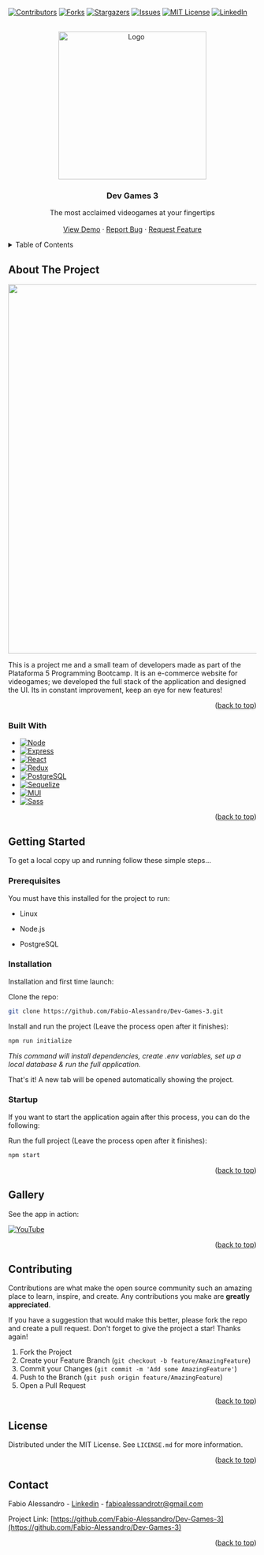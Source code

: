 <a name="readme-top"></a>

[![Contributors][contributors-shield]][contributors-url]
[![Forks][forks-shield]][forks-url]
[![Stargazers][stars-shield]][stars-url]
[![Issues][issues-shield]][issues-url]
[![MIT License][license-shield]][license-url]
[![LinkedIn][linkedin-shield]][linkedin-url]

<!-- PROJECT LOGO -->

<br />
<div align="center">
  <img src="https://i.ibb.co/9Hs6h4j/Dev-Games3-Logo.png" alt="Logo" width="300px">
  <h3 align="center">Dev Games 3</h3>
  <p align="center">
    The most acclaimed videogames at your fingertips
    <br></br>
    <a href="https://www.youtube.com/">View Demo</a> · 
    <a href="https://github.com/Fabio-Alessandro/Dev-Games-3/issues">Report Bug</a> · 
    <a href="https://github.com/Fabio-Alessandro/Dev-Games-3/issues">Request Feature</a>
  </p>
</div>

<!-- TABLE OF CONTENTS -->

<details>
  <summary>Table of Contents</summary>
  <ol>
    <li>
      <a href="#about-the-project">About The Project</a>
      <ul>
        <li><a href="#built-with">Built With</a></li>
      </ul>
    </li>
    <li>
      <a href="#getting-started">Getting Started</a>
      <ul>
        <li><a href="#prerequisites">Prerequisites</a></li>
        <li><a href="#installation">Installation</a></li>
        <li><a href="#startup">Startup</a></li>
      </ul>
    </li>
    <li><a href="#gallery">Gallery</a></li>
    <li><a href="#contributing">Contributing</a></li>
    <li><a href="#license">License</a></li>
    <li><a href="#contact">Contact</a></li>
  </ol>
</details>

<!-- ABOUT THE PROJECT -->

## About The Project

<div align="center">
  <img src="https://i.ibb.co/2vVqX1t/Untitled-design.png" width="750px"/>
</div>

This is a project me and a small team of developers made as part of the Plataforma 5 Programming Bootcamp. It is an e-commerce website for videogames; we developed the full stack of the application and designed the UI. Its in constant improvement, keep an eye for new features!

<p align="right">(<a href="#readme-top">back to top</a>)</p>

### Built With

* [![Node][Node]][Node-url]
* [![Express][Express]][Express-url]
* [![React][React]][React-url]
* [![Redux][Redux]][Redux-url]
* [![PostgreSQL][PostgreSQL]][PostgreSQL-url]
* [![Sequelize][Sequelize]][Sequelize-url]
* [![MUI][MUI]][MUI-url]
* [![Sass][Sass]][Sass-url]

<p align="right">(<a href="#readme-top">back to top</a>)</p>

<!-- GETTING STARTED -->

## Getting Started

To get a local copy up and running follow these simple steps...

### Prerequisites

You must have this installed for the project to run:

* Linux

* Node.js

* PostgreSQL

### Installation

Installation and first time launch:

Clone the repo:

```sh
git clone https://github.com/Fabio-Alessandro/Dev-Games-3.git
```

Install and run the project (Leave the process open after it finishes):

```sh
npm run initialize
```

*This command will install dependencies, create .env variables, set up a local database & run the full application.*

That's it! A new tab will be opened automatically showing the project.

### Startup

If you want to start the application again after this process, you can do the following:

Run the full project (Leave the process open after it finishes):

```sh
npm start
```

<p align="right">(<a href="#readme-top">back to top</a>)</p>

<!-- GALLERY -->

## Gallery

See the app in action: 

[![YouTube][YouTube]][Youtube-url]

<p align="right">(<a href="#readme-top">back to top</a>)</p>

<!-- CONTRIBUTING -->

## Contributing

Contributions are what make the open source community such an amazing place to learn, inspire, and create. Any contributions you make are **greatly appreciated**.

If you have a suggestion that would make this better, please fork the repo and create a pull request. 
Don't forget to give the project a star! Thanks again!

1. Fork the Project
2. Create your Feature Branch (`git checkout -b feature/AmazingFeature`)
3. Commit your Changes (`git commit -m 'Add some AmazingFeature'`)
4. Push to the Branch (`git push origin feature/AmazingFeature`)
5. Open a Pull Request

<p align="right">(<a href="#readme-top">back to top</a>)</p>

<!-- LICENSE -->

## License

Distributed under the MIT License. See `LICENSE.md` for more information.

<p align="right">(<a href="#readme-top">back to top</a>)</p>

<!-- CONTACT -->

## Contact

Fabio Alessandro - [Linkedin](https://www.linkedin.com/in/fabio-alessandro-022a4a261/) - fabioalessandrotr@gmail.com

Project Link: [https://github.com/Fabio-Alessandro/Dev-Games-3](https://github.com/Fabio-Alessandro/Dev-Games-3)

<p align="right">(<a href="#readme-top">back to top</a>)</p>

<!-- MARKDOWN LINKS & IMAGES -->

[contributors-shield]: https://img.shields.io/github/contributors/Fabio-Alessandro/Dev-Games-3.svg?style=for-the-badge
[contributors-url]: https://github.com/Fabio-Alessandro/Dev-Games-3/graphs/contributors
[forks-shield]: https://img.shields.io/github/forks/Fabio-Alessandro/Dev-Games-3.svg?style=for-the-badge
[forks-url]: https://github.com/Fabio-Alessandro/Dev-Games-3/network/members
[stars-shield]: https://img.shields.io/github/stars/Fabio-Alessandro/Dev-Games-3.svg?style=for-the-badge
[stars-url]: https://github.com/Fabio-Alessandro/Dev-Games-3/stargazers
[issues-shield]: https://img.shields.io/github/issues/Fabio-Alessandro/Dev-Games-3.svg?style=for-the-badge
[issues-url]: https://github.com/Fabio-Alessandro/Dev-Games-3/issues
[license-shield]: https://img.shields.io/github/license/Fabio-Alessandro/Dev-Games-3.svg?style=for-the-badge
[license-url]: https://github.com/Fabio-Alessandro/Dev-Games-3/blob/main/LICENSE.md
[linkedin-shield]: https://img.shields.io/badge/-LinkedIn-black.svg?style=for-the-badge&logo=linkedin&colorB=555
[linkedin-url]: https://www.linkedin.com/in/fabio-alessandro-022a4a261/
[React]: https://img.shields.io/badge/react-%2320232a.svg?style=for-the-badge&logo=react&logoColor=%2361DAFB
[React-url]: https://react.dev/
[Redux]: https://img.shields.io/badge/redux-%23593d88.svg?style=for-the-badge&logo=redux&logoColor=white
[Redux-url]: https://redux.js.org/
[Node]: https://img.shields.io/badge/node.js-6DA55F?style=for-the-badge&logo=node.js&logoColor=white
[Node-url]: https://nodejs.org/
[Express]: https://img.shields.io/badge/express.js-%23404d59.svg?style=for-the-badge&logo=express&logoColor=%2361DAFB
[Express-url]: https://expressjs.com/
[PostgreSQL]: https://img.shields.io/badge/postgres-%23316192.svg?style=for-the-badge&logo=postgresql&logoColor=white
[PostgreSQL-url]: https://www.postgresql.org/
[Sequelize]: https://img.shields.io/badge/Sequelize-52B0E7?style=for-the-badge&logo=Sequelize&logoColor=white
[Sequelize-url]: https://sequelize.org/
[MUI]: https://img.shields.io/badge/MUI-%230081CB.svg?style=for-the-badge&logo=mui&logoColor=white
[MUI-url]: https://mui.com/
[Sass]: https://img.shields.io/badge/SASS-hotpink.svg?style=for-the-badge&logo=SASS&logoColor=white
[Sass-url]: https://sass-lang.com/
[Youtube]: https://img.shields.io/badge/YouTube-white?style=for-the-badge&logo=YouTube&logoColor=red
[Youtube-url]: https://www.youtube.com/
